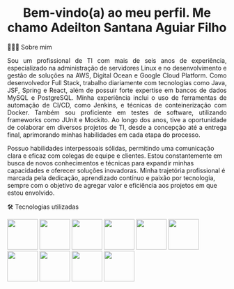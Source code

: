 <h1 align="center">Bem-vindo(a) ao meu perfil. Me chamo Adeilton Santana Aguiar Filho</h1>
👨🏻‍💻 Sobre mim
<p align="justify">Sou um profissional de TI com mais de seis anos de experiência, especializado na administração de servidores Linux e no desenvolvimento e gestão de soluções na AWS, Digital Ocean e Google Cloud Platform. Como desenvolvedor Full Stack, trabalho diariamente com tecnologias como Java, JSF, Spring e React, além de possuir forte expertise em bancos de dados MySQL e PostgreSQL.
Minha experiência inclui o uso de ferramentas de automação de CI/CD, como Jenkins, e técnicas de conteinerização com Docker. Também sou proficiente em testes de software, utilizando frameworks como JUnit e Mockito. Ao longo dos anos, tive a oportunidade de colaborar em diversos projetos de TI, desde a concepção até a entrega final, aprimorando minhas habilidades em cada etapa do processo.

Possuo habilidades interpessoais sólidas, permitindo uma comunicação clara e eficaz com colegas de equipe e clientes. Estou constantemente em busca de novos conhecimentos e técnicas para expandir minhas capacidades e oferecer soluções inovadoras. Minha trajetória profissional é marcada pela dedicação, aprendizado contínuo e paixão por tecnologia, sempre com o objetivo de agregar valor e eficiência aos projetos em que estou envolvido.</p>

🛠 Tecnologias utilizadas
<p align="left">
<img id="skill-icon" height="70px" width="70px" src="https://cdn.jsdelivr.net/gh/devicons/devicon/icons/java/java-original.svg" />
                <img id="skill-icon" height="70px" width="70px" src="https://cdn.jsdelivr.net/gh/devicons/devicon/icons/spring/spring-original.svg" />
                <img id="skill-icon" height="70px" width="70px" src="https://cdn.jsdelivr.net/gh/devicons/devicon/icons/react/react-original.svg" />
                <img id="skill-icon" height="70px" width="70px" src="https://cdn.jsdelivr.net/gh/devicons/devicon/icons/tomcat/tomcat-original-wordmark.svg" />
                <img id="skill-icon" height="70px" width="70px" src="https://cdn.jsdelivr.net/gh/devicons/devicon/icons/nginx/nginx-original.svg" />
                <img id="skill-icon" height="70px" width="70px" src="https://cdn.jsdelivr.net/gh/devicons/devicon/icons/mysql/mysql-original.svg" />
                <img id="skill-icon" height="70px" width="70px" src="https://cdn.jsdelivr.net/gh/devicons/devicon/icons/postgresql/postgresql-original.svg" />
                <img id="skill-icon" height="70px" width="70px" src="https://cdn.jsdelivr.net/gh/devicons/devicon/icons/docker/docker-original.svg" />
                <img id="skill-icon" height="70px" width="70px" src="https://cdn.jsdelivr.net/gh/devicons/devicon/icons/git/git-original.svg" />
                <img id="skill-icon" height="70px" width="70px" src="https://cdn.jsdelivr.net/gh/devicons/devicon/icons/jenkins/jenkins-original.svg" />      
</p>
